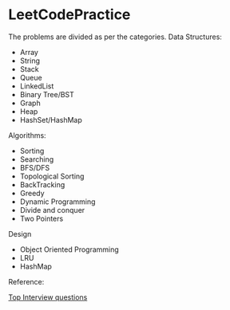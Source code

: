 # LeetCodePractice

The problems are divided as per the categories. 
Data Structures: 
* Array
* String
* Stack
* Queue
* LinkedList
* Binary Tree/BST
* Graph
* Heap 
* HashSet/HashMap

Algorithms:
* Sorting
* Searching
* BFS/DFS 
* Topological Sorting 
* BackTracking
* Greedy
* Dynamic Programming
* Divide and conquer
* Two Pointers

Design 

* Object Oriented Programming
* LRU
* HashMap

Reference: 

[Top Interview questions](https://seanprashad.com/leetcode-patterns/)